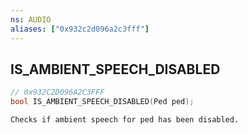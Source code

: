 ```yaml
---
ns: AUDIO
aliases: ["0x932c2d096a2c3fff"]
---
```

## IS_AMBIENT_SPEECH_DISABLED

```c
// 0x932C2D096A2C3FFF
bool IS_AMBIENT_SPEECH_DISABLED(Ped ped);
```

```
Checks if ambient speech for ped has been disabled.
```
